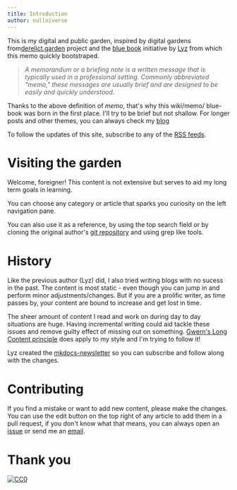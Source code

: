 ```yaml
---
title: Introduction
author: nullniverse
---
```


This is my digital and public garden, inspired by digital gardens from[derelict.garden](https://derelict.garden) project and the [blue book](https://lyz-code.github.io/blue-book/) initiative by [Lyz](https://github.com/lyz-code) from which this memo quickly bootstraped.

> _A memorandum or a briefing note is a written message that is typically used in a professional setting. Commonly abbreviated "memo,"  these messages are usually brief and are designed to be easily and quickly understood._

Thanks to the above definition of _memo_, that's why this wiki/memo/
blue-book was born in the first place. I'll try to be brief but not shallow.
For longer posts and other themes, you can always check my [blog](https://blog.nullniverse.xyz)


To follow the updates of this site, subscribe to any of the
[RSS feeds](https://memo.nullniverse.xyz/newsletter/0_newsletter_index/).

# Visiting the garden

Welcome, foreigner! This content is not extensive but serves to aid my long term goals in learning. 

You can choose any category or article that sparks you curiosity on the left navigation pane. 

You can also use it as a reference, by using the top search field or by cloning
the original author's [git repository](https://github.com/lyz-code/blue-book) and using grep like
tools.

# History

Like the previous author (Lyz) did, I also tried writing blogs with no sucess in the past. The content is most static - even though you can 
jump in and perform minor adjustments/changes. But if you are a prolific writer, as time passes by, your content are bound to increase and get lost in time. 

The sheer amount of content I read and work on during day to day situations are huge.
Having incremental writing could aid tackle these issues and remove 
guilty effect of missing out on something.
[Gwern's Long Content principle](https://www.gwern.net/About#long-content) does apply to my style and I'm trying to follow it!


Lyz created the [mkdocs-newsletter](https://lyz-code.github.io/mkdocs-newsletter/) so you can subscribe and follow along with the changes.


# Contributing

If you find a mistake or want to add new content, please make the changes. You
can use the edit button on the top right of any article to add them in a pull
request, if you don't know what that means, you can always open an
[issue](https://memo.nullniverse.xyz/issues/new) or send me an
[email](https://blog.nullniverse.xyz/#_osint_me).

# Thank you

[![CC0](https://img.shields.io/badge/license-CC0-0a0a0a.svg?style=flat&colorA=0a0a0a)](https://creativecommons.org/publicdomain/zero/1.0/)
